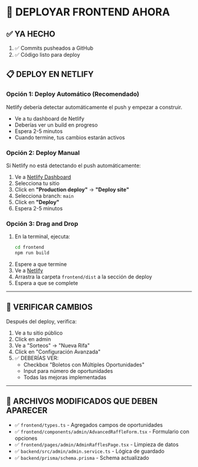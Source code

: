 # 🚀 DEPLOYAR FRONTEND AHORA

## ✅ YA HECHO
1. ✅ Commits pusheados a GitHub
2. ✅ Código listo para deploy

## 📋 DEPLOY EN NETLIFY

### Opción 1: Deploy Automático (Recomendado)
Netlify debería detectar automáticamente el push y empezar a construir.
- Ve a tu dashboard de Netlify
- Deberías ver un build en progreso
- Espera 2-5 minutos
- Cuando termine, tus cambios estarán activos

### Opción 2: Deploy Manual
Si Netlify no está detectando el push automáticamente:

1. Ve a [Netlify Dashboard](https://app.netlify.com)
2. Selecciona tu sitio
3. Click en **"Production deploy"** → **"Deploy site"**
4. Selecciona branch: `main`
5. Click en **"Deploy"**
6. Espera 2-5 minutos

### Opción 3: Drag and Drop
1. En la terminal, ejecuta:
   ```bash
   cd frontend
   npm run build
   ```
2. Espere a que termine
3. Ve a [Netlify](https://app.netlify.com)
4. Arrastra la carpeta `frontend/dist` a la sección de deploy
5. Espera a que se complete

---

## 🧪 VERIFICAR CAMBIOS

Después del deploy, verifica:
1. Ve a tu sitio público
2. Click en admin
3. Ve a "Sorteos" → "Nueva Rifa"
4. Click en "Configuración Avanzada"
5. ✅ DEBERÍAS VER:
   - Checkbox "Boletos con Múltiples Oportunidades"
   - Input para número de oportunidades
   - Todas las mejoras implementadas

---

## 📝 ARCHIVOS MODIFICADOS QUE DEBEN APARECER

- ✅ `frontend/types.ts` - Agregados campos de oportunidades
- ✅ `frontend/components/admin/AdvancedRaffleForm.tsx` - Formulario con opciones
- ✅ `frontend/pages/admin/AdminRafflesPage.tsx` - Limpieza de datos
- ✅ `backend/src/admin/admin.service.ts` - Lógica de guardado
- ✅ `backend/prisma/schema.prisma` - Schema actualizado
